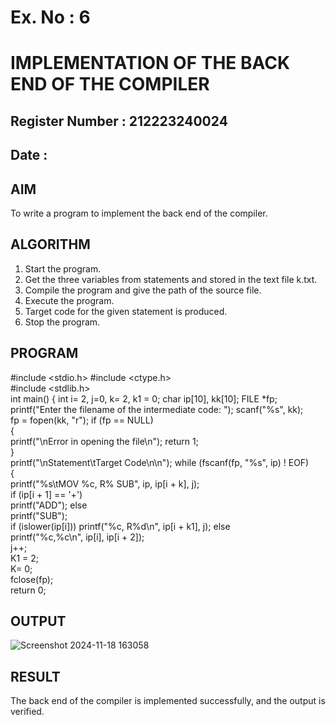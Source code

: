 # Ex. No : 6	
# IMPLEMENTATION OF THE BACK END OF THE COMPILER 
## Register Number : 212223240024
## Date : 

## AIM   
To write a program to implement the back end of the compiler.

## ALGORITHM
1.	Start the program.
2.	Get the three variables from statements and stored in the text file k.txt.
3.	Compile the program and give the path of the source file.
4.	Execute the program.
5.	Target code for the given statement is produced.
6.	Stop the program.

## PROGRAM
#include <stdio.h>
#include <ctype.h>\
#include <stdlib.h>\
int main() { int i= 2, j=0, k= 2, k1 = 0; char ip[10], kk[10]; FILE *fp;\
printf("Enter the filename of the intermediate code: "); scanf("%s", kk);\
fp = fopen(kk, "r"); if (fp == NULL)\
{\
printf("\nError in opening the file\n"); return 1;\
}\
printf("\nStatement\tTarget Code\n\n"); while (fscanf(fp, "%s", ip) ! EOF)\
{\
printf("%s\tMOV %c, R% SUB", ip, ip[i + k], j);\
if (ip[i + 1] == '+')\
printf("ADD"); else\
printf("SUB");\
if (islower(ip[i])) printf("%c, R%d\n", ip[i + k1], j); else\
printf("%c,%c\n", ip[i], ip[i + 2]);\
j++;\
K1 = 2;\
K= 0;\
fclose(fp);\
return 0;

## OUTPUT 
![Screenshot 2024-11-18 163058](https://github.com/user-attachments/assets/70c4814f-3de1-42c1-b47e-cdda4493a18c)
## RESULT
The back end of the compiler is implemented successfully, and the output is verified.
